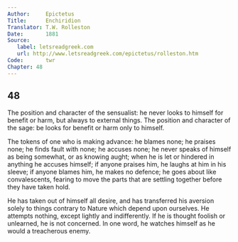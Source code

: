 ```yaml
---
Author:     Epictetus  
Title:      Enchiridion  
Translator: T.W. Rolleston  
Date:       1881  
Source:
   label: letsreadgreek.com
   url: http://www.letsreadgreek.com/epictetus/rolleston.htm
Code:       twr  
Chapter: 48
---
```

##  48

The position and character of the sensualist: he never looks to himself for
benefit or harm, but always to external things. The position and character of
the sage: be looks for benefit or harm only to himself.

The tokens of one who is making advance: he blames none; he praises none; he
finds fault with none; he accuses none; he never speaks of himself as being
somewhat, or as knowing aught; when he is let or hindered in anything he
accuses himself; if anyone praises him, he laughs at him in his sleeve; if
anyone blames him, he makes no defence; he goes about like convalescents,
fearing to move the parts that are settling together before they have taken
hold.

He has taken out of himself all desire, and has transferred his aversion solely
to things contrary to Nature which depend upon ourselves. He attempts nothing,
except lightly and indifferently. If he is thought foolish or unlearned, he is
not concerned. In one word, he watches himself as he would a treacherous enemy.


